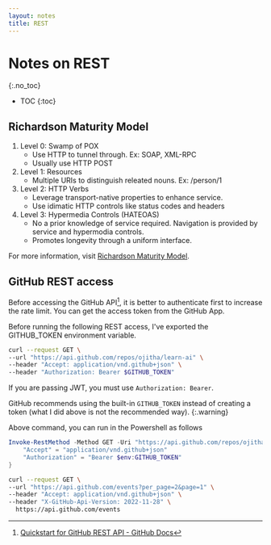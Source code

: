 ```yaml
---
layout: notes
title: REST
---
```


# Notes on REST
{:.no_toc}

* TOC
{:toc}

## Richardson Maturity Model

1. Level 0: Swamp of POX
    - Use HTTP to tunnel through. Ex: SOAP, XML-RPC
    - Usually use HTTP POST
2. Level 1: Resources
    - Multiple URIs to distinguish releated nouns. Ex: /person/1
3. Level 2: HTTP Verbs
    - Leverage transport-native properties to enhance service.
    - Use idimatic HTTP controls like status codes and headers
4. Level 3: Hypermedia Controls (HATEOAS)
    - No a prior knowledge of service required. Navigation is provided by service and hypermodia controls.
    - Promotes longevity through a uniform interface.

For more information, visit [Richardson Maturity Model](https://martinfowler.com/articles/richardsonMaturityModel.html).

## GitHub REST access
Before accessing the GitHub API[^1], it is better to authenticate first to increase the rate limit. You can get the access token from the GitHub App.

Before running the following REST access, I've exported the GITHUB_TOKEN environment variable.

```bash
curl --request GET \
--url "https://api.github.com/repos/ojitha/learn-ai" \
--header "Accept: application/vnd.github+json" \
--header "Authorization: Bearer $GITHUB_TOKEN"
```

If you are passing JWT, you must use `Authorization: Bearer`.

GitHub recommends using the built-in `GITHUB_TOKEN` instead of creating a token (what I did above is not the recommended way).
{:.warning}



Above command, you can run in the Powershell as follows

```powershell
Invoke-RestMethod -Method GET -Uri "https://api.github.com/repos/ojitha/learn-ai" -Headers @{
    "Accept" = "application/vnd.github+json"
    "Authorization" = "Bearer $env:GITHUB_TOKEN"
}
```



```bash
curl --request GET \
--url "https://api.github.com/events?per_page=2&page=1" \
--header "Accept: application/vnd.github+json" \
--header "X-GitHub-Api-Version: 2022-11-28" \
  https://api.github.com/events

```


[^1]: [Quickstart for GitHub REST API - GitHub Docs](https://docs.github.com/en/rest/quickstart?apiVersion=2022-11-28)